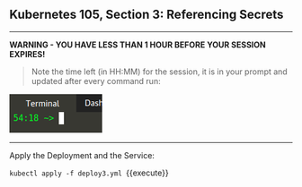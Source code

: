 ## Kubernetes 105, Section 3: Referencing Secrets

---

**WARNING - YOU HAVE LESS THAN 1 HOUR BEFORE YOUR SESSION EXPIRES!**

>Note the time left (in HH:MM) for the session, it is in your prompt and updated after every command run:

![Terminal Time Remaining](./assets/term-expire.png)

---

Apply the Deployment and the Service:

`kubectl apply -f deploy3.yml
`{{execute}}
